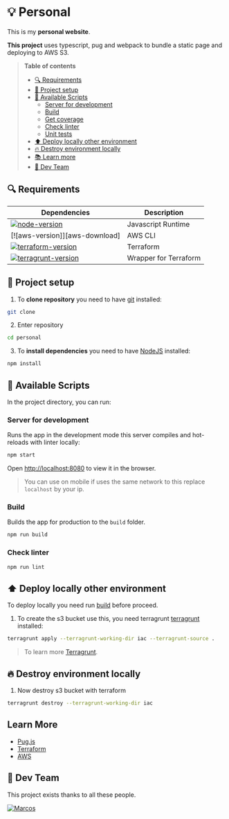 # 💡 Personal

This is my **personal website**.

**This project** uses typescript, pug and webpack to bundle a static page and deploying to AWS S3.

> **Table of contents**
> - [🔍 Requirements](#requirements)
> - [🔨 Project setup](#project-setup)
> - [📑 Available Scripts](#️available-scripts)
>   - [Server for development](#️server-for-development)
>   - [Build](#️build)
>   - [Get coverage](#get-coverage)
>   - [Check linter](#check-linter)
>   - [Unit tests](#unit-tests)
> - [⬆️ Deploy locally other environment](#deploy-locally)
> - [🔥 Destroy environment locally](#destroy-locally)
> - [📚 Learn more](#learn-more)
> - [💪 Dev Team](#dev-team)

## <a name="requirements"></a> 🔍 Requirements

| Dependencies                                 | Description               |
| -------------------------------------------- | ------------------------- |
| [![node-version]][node-download]             | Javascript Runtime        |
| [![aws-version]][aws-download]               | AWS CLI               |
| [![terraform-version]][terraform-download]   | Terraform                 |
| [![terragrunt-version]][terragrunt-download] | Wrapper for Terraform     |

## <a name="project-setup"></a> 🔨 Project setup

1. To **clone repository** you need to have [git](https://git-scm.com/downloads) installed:

```bash
git clone
```

2. Enter repository

```bash
cd personal
```

3. To **install dependencies** you need to have [NodeJS](https://nodejs.org/en/) installed:

```bash
npm install
```

## <a name="available-scripts"></a> 📑 Available Scripts

In the project directory, you can run:

### <a name="server-for-development"></a> Server for development

Runs the app in the development mode this server compiles and hot-reloads with linter locally:

```bash
npm start
```

Open [http://localhost:8080](http://localhost:8080) to view it in the browser.

> You can use on mobile if uses the same network to this replace `localhost` by your ip.

### <a name="build"></a> Build

Builds the app for production to the `build` folder.

```bash
npm run build
```

### <a name="check-linter"></a> Check linter

```bash
npm run lint
```

## <a name="deploy-locally"></a> ⬆️ Deploy locally other environment

To deploy locally you need run [build](#️build) before proceed.

1. To create the s3 bucket use this, you need terragrunt [terragrunt][terragrunt-download] installed:

```bash
terragrunt apply --terragrunt-working-dir iac --terragrunt-source .
```

> To learn more [Terragrunt](https://terragrunt.gruntwork.io/docs/).

## <a name="destroy-locally"></a> 🔥 Destroy environment locally

1. Now destroy s3 bucket with terraform

```bash
terragrunt destroy --terragrunt-working-dir iac
```

## <a name="learn-more"></a> Learn More

* [Pug.js](https://pugjs.org/api/getting-started.html)
* [Terraform](https://learn.hashicorp.com/terraform?utm_source=terraform_io&utm_content=terraform_io_hero)
* [AWS](https://docs.aws.amazon.com/s3/?id=docs_gateway)

## <a name="dev-team"></a> 💪 Dev Team

This project exists thanks to all these people.

[![Marcos](https://avatars3.githubusercontent.com/u/12430365?s=100)](https://github.com/codermarcos)

[terraform-download]: https://learn.hashicorp.com/tutorials/terraform/install-cli
[terragrunt-download]: https://terragrunt.gruntwork.io/docs/getting-started/install/
[node-download]: https://nodejs.org/download/release/v14.14.0/
[terraform-version]: https://img.shields.io/badge/terraform-latest-blue
[terragrunt-version]: https://img.shields.io/badge/terragrunt-latest-blue
[node-version]: https://img.shields.io/badge/node-latest-blue
